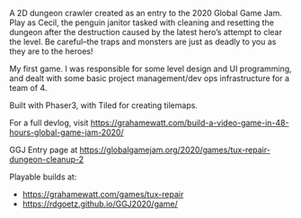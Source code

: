 A 2D dungeon crawler created as an entry to the 2020 Global Game Jam. Play as Cecil, the penguin janitor tasked with cleaning and resetting the dungeon after the destruction caused by the latest hero’s attempt to clear the level. Be careful–the traps and monsters are just as deadly to you as they are to the heroes!

My first game. I was responsible for some level design and UI programming, and dealt with some basic project management/dev ops infrastructure for a team of 4.

Built with Phaser3, with Tiled for creating tilemaps.

For a full devlog, visit https://grahamewatt.com/build-a-video-game-in-48-hours-global-game-jam-2020/

GGJ Entry page at https://globalgamejam.org/2020/games/tux-repair-dungeon-cleanup-2

Playable builds at:
* https://grahamewatt.com/games/tux-repair
* https://rdgoetz.github.io/GGJ2020/game/

